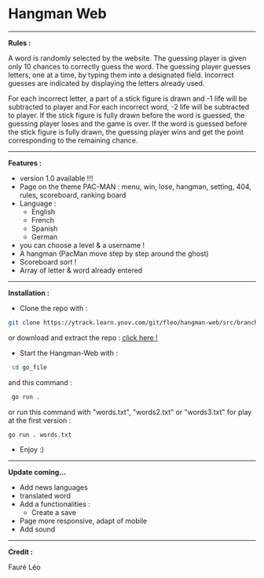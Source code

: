 # Hangman Web

****

**Rules :**

A word is randomly selected by the website. The guessing player is given only 10 chances to correctly guess the word. 
The guessing player guesses letters, one at a time, by typing them into a designated field. 
Incorrect guesses are indicated by displaying the letters already used.

For each incorrect letter, a part of a stick figure is drawn and -1 life will be subtracted to player and For each incorrect word, -2 life will be subtracted to player.
If the stick figure is fully drawn before the word is guessed, the guessing player loses and the game is over.
If the word is guessed before the stick figure is fully drawn, the guessing player wins and get the point corresponding to the remaining chance.

****
 
**Features :**
- version 1.0 available !!!
- Page on the theme PAC-MAN : menu, win, lose, hangman, setting, 404, rules, scoreboard, ranking board
- Language :
  - English
  - French
  - Spanish
  - German
- you can choose a level & a username !
- A hangman (PacMan move step by step around the ghost)
- Scoreboard sort !
- Array of letter & word already entered

****

**Installation :**

- Clone the repo with : 

```bash 
git clone https://ytrack.learn.ynov.com/git/fleo/hangman-web/src/branch/devphav2
```
or download and extract the repo : [click here !](https://ytrack.learn.ynov.com/git/fleo/hangman-web/src/branch/devphav2)

- Start the Hangman-Web with :

```bash 
 cd go_file 
```
and this command :
```bash 
 go run .
```
or run this command with "words.txt", "words2.txt" or "words3.txt" for play at the first version :

```bash
go run . words.txt
```

- Enjoy :)

****

**Update coming...**

- Add news languages
- translated word
- Add a functionalities :
    - Create a save
- Page more responsive, adapt of mobile
- Add sound

****

**Credit :**

Fauré Léo